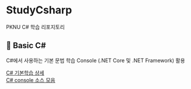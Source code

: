 # StudyCsharp
PKNU C# 학습 리포지토리

## 📘 Basic C# 

C#에서 사용하는 기본 문법 학습
Console (.NET Core 및 .NET Framework) 활용

[C# 기본학습 상세](https://github.com/kg4543/StudyCsharp21/tree/main/Console) <br>
[C# console 소스 모음](https://github.com/kg4543/StudyCsharp21/tree/main/Console)
